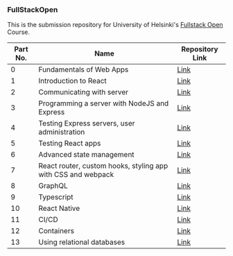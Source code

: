 ### FullStackOpen

This is the submission repository for University of Helsinki's [Fullstack Open](https://fullstackopen.com/en/) Course.

| Part No. | Name                                                         | Repository Link                                                             |
| -------- | ------------------------------------------------------------ | --------------------------------------------------------------------------- |
| 0        | Fundamentals of Web Apps                                     | [Link](https://github.com/Savy011/fullstackopen-exercises/tree/main/Part_0) |
| 1        | Introduction to React                                        | [Link](https://github.com/Savy011/fullstackopen-exercises/tree/main/Part_1) |
| 2        | Communicating with server                                    | [Link](https://github.com/Savy011/fullstackopen-exercises/tree/main/Part_2) |
| 3        | Programming a server with NodeJS and Express                 | [Link](https://github.com/Savy011/fullstackopen-exercises/tree/main/Part_3) |
| 4        | Testing Express servers, user administration                 | [Link](https://github.com/Savy011/fullstackopen-exercises/tree/main/Part_4) |
| 5        | Testing React apps                                           | [Link](https://github.com/Savy011/fullstackopen-exercises/tree/main/Part_5) |
| 6        | Advanced state management                                    | [Link](https://github.com/Savy011/fullstackopen-exercises/tree/main/Part_6) |
| 7        | React router, custom hooks, styling app with CSS and webpack | [Link](https://github.com/Savy011/fullstackopen-exercises/tree/main/Part_7) |
| 8        | GraphQL                                                      | [Link](https://github.com/Savy011/fullstackopen-exercises/tree/main/Part_8) |
| 9        | Typescript                                                   | [Link](https://github.com/Savy011/fullstackopen-exercises/tree/main/Part_9) |
| 10       | React Native                                                 | [Link](https://github.com/Savy011/rate-repository-app-fso)                  |
| 11       | CI/CD                                                        | [Link](https://github.com/Savy011/full-stack-open-pokedex)                  |
| 12       | Containers                                                   | [Link](https://github.com/Savy011/fso-container-applications)               |
| 13       | Using relational databases                                   | [Link](https://github.com/Savy011/fso-relational-db)                        |
